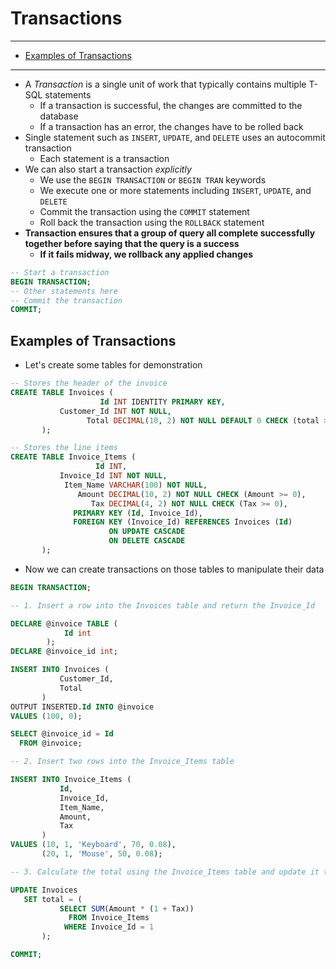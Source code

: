 # Transactions

---

- [Examples of Transactions](#examples-of-transactions)

---

- A *Transaction* is a single unit of work that typically contains multiple T-SQL statements
  - If a transaction is successful, the changes are committed to the database
  - If a transaction has an error, the changes have to be rolled back
- Single statement such as `INSERT`, `UPDATE`, and `DELETE` uses an autocommit transaction
  - Each statement is a transaction
- We can also start a transaction *explicitly*
  - We use the `BEGIN TRANSACTION` or `BEGIN TRAN` keywords
  - We execute one or more statements including `INSERT`, `UPDATE`, and `DELETE`
  - Commit the transaction using the `COMMIT` statement
  - Roll back the transaction using the `ROLLBACK` statement
- **Transaction ensures that a group of query all complete successfully together before saying that the query is a success**
  - **If it fails midway, we rollback any applied changes**

```sql
-- Start a transaction
BEGIN TRANSACTION;
-- Other statements here
-- Commit the transaction
COMMIT;
```

## Examples of Transactions

- Let's create some tables for demonstration

```sql
-- Stores the header of the invoice
CREATE TABLE Invoices (
                    Id INT IDENTITY PRIMARY KEY,
           Customer_Id INT NOT NULL,
                 Total DECIMAL(10, 2) NOT NULL DEFAULT 0 CHECK (total >= 0)
       );

-- Stores the line items
CREATE TABLE Invoice_Items (
                   Id INT,
           Invoice_Id INT NOT NULL,
            Item_Name VARCHAR(100) NOT NULL,
               Amount DECIMAL(10, 2) NOT NULL CHECK (Amount >= 0),
                  Tax DECIMAL(4, 2) NOT NULL CHECK (Tax >= 0),
              PRIMARY KEY (Id, Invoice_Id),
              FOREIGN KEY (Invoice_Id) REFERENCES Invoices (Id)
                      ON UPDATE CASCADE
                      ON DELETE CASCADE
       );
```

- Now we can create transactions on those tables to manipulate their data

```sql
BEGIN TRANSACTION;

-- 1. Insert a row into the Invoices table and return the Invoice_Id

DECLARE @invoice TABLE (
            Id int
        );
DECLARE @invoice_id int;

INSERT INTO Invoices (
           Customer_Id,
           Total
       )
OUTPUT INSERTED.Id INTO @invoice
VALUES (100, 0);

SELECT @invoice_id = Id
  FROM @invoice;

-- 2. Insert two rows into the Invoice_Items table

INSERT INTO Invoice_Items (
           Id,
           Invoice_Id,
           Item_Name,
           Amount,
           Tax
       )
VALUES (10, 1, 'Keyboard', 70, 0.08),
       (20, 1, 'Mouse', 50, 0.08);

-- 3. Calculate the total using the Invoice_Items table and update it to the Invoices table

UPDATE Invoices
   SET total = (
           SELECT SUM(Amount * (1 + Tax))
             FROM Invoice_Items
            WHERE Invoice_Id = 1
       );

COMMIT;
```
